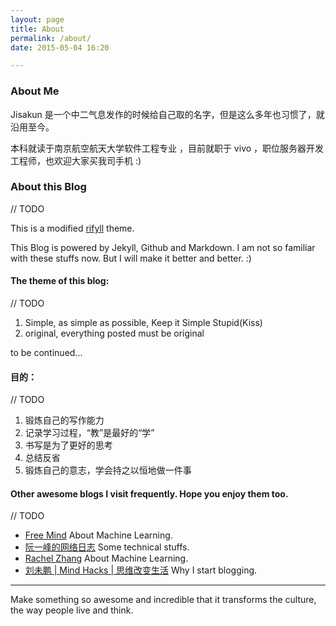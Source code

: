 ```yaml
---
layout: page
title: About
permalink: /about/
date: 2015-05-04 16:20

---
```


### About Me

Jisakun 是一个中二气息发作的时候给自己取的名字，但是这么多年也习惯了，就沿用至今。

本科就读于南京航空航天大学软件工程专业 ，目前就职于 vivo ，职位服务器开发工程师，也欢迎大家买我司手机 :)


### About this Blog

// TODO 

This is a modified [rifyll](https://github.com/itsrifat/rifyll) theme.

This Blog is powered by Jekyll, Github and Markdown. I am not so familiar with these stuffs now. But I will make it better and better. :)

#### The theme of this blog:

// TODO

1. Simple, as simple as possible, Keep it Simple Stupid(Kiss)
2. original, everything posted must be original

to be continued...


#### 目的：

// TODO

1. 锻炼自己的写作能力
2. 记录学习过程，“教”是最好的“学”
3. 书写是为了更好的思考
4. 总结反省
5. 锻炼自己的意志，学会持之以恒地做一件事

#### Other awesome blogs I visit frequently. Hope you enjoy them too.

// TODO

* [Free Mind](http://freemind.pluskid.org/machine-learning/softmax-vs-softmax-loss-numerical-stability/) About Machine Learning.
* [阮一峰的网络日志](http://www.ruanyifeng.com/blog/archives.html) Some technical stuffs.
* [Rachel Zhang](http://blog.csdn.net/abcjennifer) About Machine Learning.
* [刘未鹏 \| Mind Hacks \| 思维改变生活](http://mindhacks.cn/2009/02/15/why-you-should-start-blogging-now/) Why I start blogging.

---

Make something so awesome and incredible that it transforms the culture, the way people live and think.


